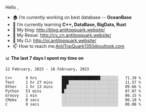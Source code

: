 
Hello , 

- 🏠 I’m currently working on best database -- **OceanBase**
- 🌱 I’m currently learning **C++, DataBase, BigData, Rust**
- 🔭 My blog:   http://blog.antitopquark.website/ 
- 👦 My Resue:  http://cv_cn.antitopquark.website/
- 🚉 My OJ:     http://oj.antitopquark.website/
- 📫 How to reach me:AntiTopQuark1350@outlook.com


📊 **The last 7 days I spent my time on** 

<!--START_SECTION:waka-->
```text
12 February, 2023 - 18 February, 2023

C++      9 hrs           █████████████████░░░░░░░░   71.39 % 
Text     1 hr 27 mins    ███░░░░░░░░░░░░░░░░░░░░░░   11.57 % 
Other    1 hr 13 mins    ██░░░░░░░░░░░░░░░░░░░░░░░   09.66 % 
Python   53 mins         █░░░░░░░░░░░░░░░░░░░░░░░░   07.07 % 
Groovy   1 min           ░░░░░░░░░░░░░░░░░░░░░░░░░   00.15 % 
CMake    0 secs          ░░░░░░░░░░░░░░░░░░░░░░░░░   00.10 % 
C        0 secs          ░░░░░░░░░░░░░░░░░░░░░░░░░   00.08 %
```
<!--END_SECTION:waka-->



